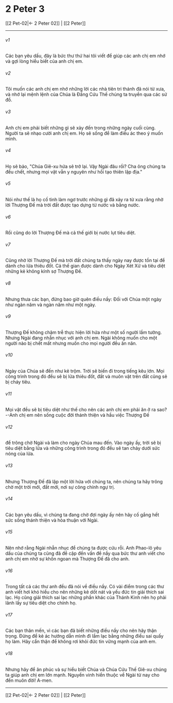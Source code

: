 # 2 Peter 3

[[2 Pet-02|← 2 Peter 02]] | [[2 Peter]]
***



###### v1 
Các bạn yêu dấu, đây là bức thư thứ hai tôi viết để giúp các anh chị em nhớ và gợi lòng hiểu biết của anh chị em. 

###### v2 
Tôi muốn các anh chị em nhớ những lời các nhà tiên tri thánh đã nói từ xưa, và nhớ lại mệnh lệnh của Chúa là Đấng Cứu Thế chúng ta truyền qua các sứ đồ. 

###### v3 
Anh chị em phải biết những gì sẽ xảy đến trong những ngày cuối cùng. Người ta sẽ nhạo cười anh chị em. Họ sẽ sống để làm điều ác theo ý muốn mình. 

###### v4 
Họ sẽ bảo, "Chúa Giê-xu hứa sẽ trở lại. Vậy Ngài đâu rồi? Cha ông chúng ta đều chết, nhưng mọi vật vẫn y nguyên như hồi tạo thiên lập địa." 

###### v5 
Nói như thế là họ cố tình làm ngơ trước những gì đã xảy ra từ xưa rằng nhờ lời Thượng Đế mà trời đất được tạo dựng từ nước và bằng nước. 

###### v6 
Rồi cũng do lời Thượng Đế mà cả thế giới bị nước lụt tiêu diệt. 

###### v7 
Cũng nhờ lời Thượng Đế mà trời đất chúng ta thấy ngày nay được tồn tại để dành cho lửa thiêu đốt. Cả thế gian được dành cho Ngày Xét Xử và tiêu diệt những kẻ không kính sợ Thượng Đế. 

###### v8 
Nhưng thưa các bạn, đừng bao giờ quên điều nầy: Đối với Chúa một ngày như ngàn năm và ngàn năm như một ngày. 

###### v9 
Thượng Đế không chậm trễ thực hiện lời hứa như một số người lầm tưởng. Nhưng Ngài đang nhẫn nhục với anh chị em. Ngài không muốn cho một người nào bị chết mất nhưng muốn cho mọi người đều ăn năn. 

###### v10 
Ngày của Chúa sẽ đến như kẻ trộm. Trời sẽ biến đi trong tiếng kêu lớn. Mọi công trình trong đó đều sẽ bị lửa thiêu đốt, đất và muôn vật trên đất cũng sẽ bị cháy tiêu. 

###### v11 
Mọi vật đều sẽ bị tiêu diệt như thế cho nên các anh chị em phải ăn ở ra sao?--Anh chị em nên sống cuộc đời thánh thiện và hầu việc Thượng Đế 

###### v12 
để trông chờ Ngài và làm cho ngày Chúa mau đến. Vào ngày ấy, trời sẽ bị tiêu diệt bằng lửa và những công trình trong đó đều sẽ tan chảy dưới sức nóng của lửa. 

###### v13 
Nhưng Thượng Đế đã lập một lời hứa với chúng ta, nên chúng ta hãy trông chờ một trời mới, đất mới, nơi sự công chính ngự trị. 

###### v14 
Các bạn yêu dấu, vì chúng ta đang chờ đợi ngày ấy nên hãy cố gắng hết sức sống thánh thiện và hòa thuận với Ngài. 

###### v15 
Nên nhớ rằng Ngài nhẫn nhục để chúng ta được cứu rỗi. Anh Phao-lô yêu dấu của chúng ta cũng đã đề cập đến vấn đề nầy qua bức thư anh viết cho anh chị em nhờ sự khôn ngoan mà Thượng Đế đã cho anh. 

###### v16 
Trong tất cả các thư anh đều đã nói về điều nầy. Có vài điểm trong các thư anh viết hơi khó hiểu cho nên những kẻ dốt nát và yếu đức tin giải thích sai lạc. Họ cũng giải thích sai lạc những phần khác của Thánh Kinh nên họ phải lãnh lấy sự tiêu diệt cho chính họ. 

###### v17 
Các bạn thân mến, vì các bạn đã biết những điều nầy cho nên hãy thận trọng. Đừng để kẻ ác hướng dẫn mình đi lầm lạc bằng những điều sai quấy họ làm. Hãy cẩn thận để không rơi khỏi đức tin vững mạnh của anh em. 

###### v18 
Nhưng hãy để ân phúc và sự hiểu biết Chúa và Chúa Cứu Thế Giê-xu chúng ta giúp anh chị em lớn mạnh. Nguyền vinh hiển thuộc về Ngài từ nay cho đến muôn đời! A-men.

***
[[2 Pet-02|← 2 Peter 02]] | [[2 Peter]]
